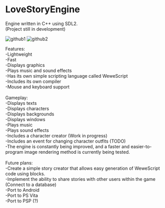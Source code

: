 # LoveStoryEngine

Engine written in C++ using SDL2. <br>
(Project still in development)

![github1](https://github.com/Wiktor-Wewe/LoveStoryEngine/assets/86562675/ff714509-62db-4291-8ae3-c05d5c9c3be8)
![github2](https://github.com/Wiktor-Wewe/LoveStoryEngine/assets/86562675/67033c3b-b203-41e6-b823-e79df970bac3)

Features:<br>
-Lightweight<br>
-Fast<br>
-Displays graphics<br>
-Plays music and sound effects<br>
-Has its own simple scripting language called WeweScript<br>
-Includes its own compiler<br>
-Mouse and keyboard support<br>
<br>
Gameplay:<br>
-Displays texts<br>
-Displays characters<br>
-Displays backgrounds<br>
-Displays windows<br>
-Plays music<br>
-Plays sound effects<br>
-Includes a character creator (Work in progress)<br>
-Includes an event for changing character outfits (TODO)<br>
-The engine is constantly being improved, and a faster and easier-to-program image rendering method is currently being tested.<br>
<br>
Future plans:<br>
-Create a simple story creator that allows easy generation of WeweScript code using blocks.<br>
-Implement the ability to share stories with other users within the game (Connect to a database)<br>
-Port to Android<br>
-Port to PS Vita<br>
-Port to PSP (?)
